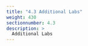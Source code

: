 ```yaml
---
title: "4.3 Additional Labs"
weight: 430
sectionnumber: 4.3
description: >
  Additional Labs
---
```


